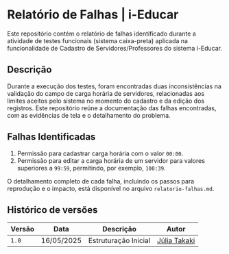 # Relatório de Falhas | i-Educar

Este repositório contém o relatório de falhas identificado durante a atividade de testes funcionais (sistema caixa-preta) aplicada na funcionalidade de Cadastro de Servidores/Professores do sistema i-Educar.

## Descrição

Durante a execução dos testes, foram encontradas duas inconsistências na validação do campo de carga horária de servidores, relacionadas aos limites aceitos pelo sistema no momento do cadastro e da edição dos registros. Este repositório reúne a documentação das falhas encontradas, com as evidências de tela e o detalhamento do problema.

## Falhas Identificadas

1. Permissão para cadastrar carga horária com o valor `00:00`.
2. Permissão para editar a carga horária de um servidor para valores superiores a `99:59`, permitindo, por exemplo, `100:39`.

O detalhamento completo de cada falha, incluindo os passos para reprodução e o impacto, está disponível no arquivo `relatorio-falhas.md`.

## Histórico de versões
| Versão | Data       | Descrição | Autor     |
| ------ | ---------- | --------- | --------- |
| `1.0` | 16/05/2025  | Estruturação Inicial | [Júlia Takaki](https://github.com/juliatakaki) |
